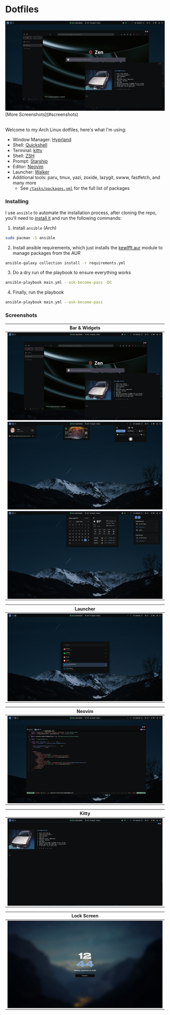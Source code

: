 # Dotfiles

<img src="assets/screenshots/browser-kitty.png" alt="Desktop">
[More Screenshots](#screenshots)
<br></br>

Welcome to my Arch Linux dotfiles, here's what I'm using:

- Window Manager: <a href="https://hypr.land/" target="_blank" rel="noopener noreferrer">Hyprland</a>
- Shell: <a href="https://quickshell.org/" target="_blank" rel="noopener noreferrer">Quickshell</a>
- Terminal: <a href="https://sw.kovidgoyal.net/kitty/" target="_blank" rel="noopener noreferrer">kitty</a>
- Shell: <a href="https://zsh.sourceforge.io/" target="_blank" rel="noopener noreferrer">ZSH</a>
- Prompt: <a href="https://starship.rs/" target="_blank" rel="noopener noreferrer">Starship</a>
- Editor: <a href="https://neovim.io/" target="_blank" rel="noopener noreferrer">Neovim</a>
- Launcher: <a href="https://github.com/abenz1267/walker" target="_blank" rel="noopener noreferrer">Walker</a>
- Additional tools: paru, tmux, yazi, zoxide, lazygit, swww, fastfetch, and many more
  - See [`/tasks/packages.yml`](./tasks/packages.yml) for the full list of packages

### Installing

I use `ansible` to automate the installation process, after cloning the repo, you'll need to <a href="https://wiki.archlinux.org/title/Ansible" target="_blank" rel="noopener noreferrer">install it</a> and run the following commands:

1. Install `ansible` (Arch)

```sh
sudo pacman -S ansible
```

2. Install ansible requirements, which just installs the <a href="https://github.com/kewlfft/ansible-aur" target="_blank" rel="noopener noreferrer">kewlfft.aur</a> module to manage packages from the AUR

```sh
ansible-galaxy collection install -r requirements.yml
```

3. Do a dry run of the playbook to ensure everything works

```sh
ansible-playbook main.yml --ask-become-pass -DC
```

4. Finally, run the playbook

```sh
ansible-playbook main.yml --ask-become-pass
```

### Screenshots

|                                           Bar & Widgets                                            |
| :------------------------------------------------------------------------------------------------: |
|             <img src="assets/screenshots/browser-kitty.png" alt="Bar" align="center">              |
| <img src="assets/screenshots/quickshell-widgets-1.png" alt="First set of widgets" align="center">  |
| <img src="assets/screenshots/quickshell-widgets-2.png" alt="Second set of widgets" align="center"> |

|                                 Launcher                                  |
| :-----------------------------------------------------------------------: |
| <img src="assets/screenshots/launcher.png" alt="Launcher" align="center"> |

|                               Neovim                                |
| :-----------------------------------------------------------------: |
| <img src="assets/screenshots/nvim.png" alt="Neovim" align="center"> |

|                                  Kitty                                   |
| :----------------------------------------------------------------------: |
| <img src="assets/screenshots/kitty.png" alt="Kitty Term" align="center"> |

|                                   Lock Screen                                   |
| :-----------------------------------------------------------------------------: |
| <img src="assets/screenshots/lock-screen.png" alt="Lock Screen" align="center"> |
